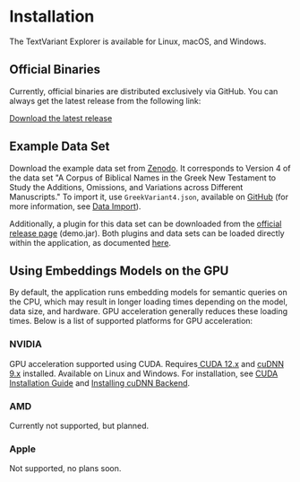# Installation

The TextVariant Explorer is available for Linux, macOS, and Windows.

## Official Binaries

Currently, official binaries are distributed exclusively via GitHub.
You can always get the latest release from the following link:

[Download the latest release](https://github.com/Paulanerus/TextExplorer/releases/latest)

## Example Data Set

Download the example data set from [Zenodo](https://zenodo.org/records/15789063). It corresponds to Version 4 of the data set "A Corpus of Biblical Names in the Greek New Testament to Study the Additions, Omissions, and Variations across Different Manuscripts." To import it, use `GreekVariant4.json`, available on [GitHub](https://github.com/Paulanerus/TextExplorer/blob/master/example/GreekVariant4.json) (for more information, see [Data Import](usage.md)).

Additionally, a plugin for this data set can be downloaded from the [official release page](https://github.com/Paulanerus/TextExplorer/releases/latest) (demo.jar).
Both plugins and data sets can be loaded directly within the application, as documented [here](usage.md).

## Using Embeddings Models on the GPU

By default, the application runs embedding models for semantic queries on the CPU, which may result in longer loading times depending on the model, data size, and hardware. GPU acceleration generally reduces these loading times. Below is a list of supported platforms for GPU acceleration:

### NVIDIA  
GPU acceleration supported using CUDA. Requires[ CUDA 12.x](https://developer.nvidia.com/cuda-toolkit-archive) and [cuDNN 9.x](https://developer.nvidia.com/cudnn) installed. Available on Linux and Windows.
For installation, see [CUDA Installation Guide](https://docs.nvidia.com/cuda/cuda-installation-guide-microsoft-windows/index.html) and [Installing cuDNN Backend](https://docs.nvidia.com/deeplearning/cudnn/installation/latest/windows.html).

### AMD 
Currently not supported, but planned.

### Apple 
Not supported, no plans soon.